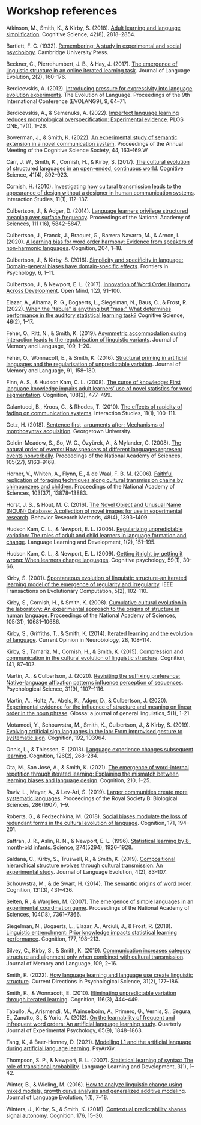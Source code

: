 # Workshop references

Atkinson, M., Smith, K., & Kirby, S. (2018). [Adult learning and language simplification](https://doi.org/10.1111/cogs.12686). Cognitive Science, 42(8), 2818–2854.

Bartlett, F. C. (1932). [Remembering: A study in experimental and social psychology](https://doi.org/10.1017/CBO9780511759185). Cambridge University Press.

Beckner, C., Pierrehumbert, J. B., & Hay, J. (2017). [The emergence of linguistic structure in an online iterated learning task](https://doi.org/10.1093/jole/lzx001). Journal of Language Evolution, 2(2), 160–176.

Berdicevskis, A. (2012). [Introducing pressure for expressivity into language evolution experiments](https://doi.org/10.1142/9789814401500_0009). The Evolution of Language. Proceedings of the 9th International Conference (EVOLANG9), 9, 64–71.

Berdicevskis, A., & Semenuks, A. (2022). [Imperfect language learning reduces morphological overspecification: Experimental evidence](https://doi.org/10.1371/journal.pone.0262876). PLOS ONE, 17(1), 1–26.

Bowerman, J., & Smith, K. (2022). [An experimental study of semantic extension in a novel communication system](https://escholarship.org/uc/item/3x3398ct). Proceedings of the Annual Meeting of the Cognitive Science Society, 44, 163–169.W

Carr, J. W., Smith, K., Cornish, H., & Kirby, S. (2017). [The cultural evolution of structured languages in an open-ended, continuous world](https://doi.org/10.1111/cogs.12371). Cognitive Science, 41(4), 892–923.

Cornish, H. (2010). [Investigating how cultural transmission leads to the appearance of design without a designer in human communication systems](https://doi.org/10.1075/is.11.1.02cor). Interaction Studies, 11(1), 112–137.

Culbertson, J., & Adger, D. (2014). [Language learners privilege structured meaning over surface frequency](https://www.pnas.org/doi/abs/10.1073/pnas.1320525111). Proceedings of the National Academy of Sciences, 111 (16), 5842–5847.

Culbertson, J., Franck, J., Braquet, G., Barrera Navarro, M., & Arnon, I. (2020). [A learning bias for word order harmony: Evidence from speakers of non-harmonic languages](https://doi.org/10.1016/j.cognition.2020.104392). Cognition, 204, 1–18.

Culbertson, J., & Kirby, S. (2016). [Simplicity and specificity in language: Domain-general biases have domain-specific effects](https://doi.org/10.3389/fpsyg.2015.01964). Frontiers in Psychology, 6, 1–11.

Culbertson, J., & Newport, E. L. (2017). [Innovation of Word Order Harmony Across Development](https://doi.org/10.1162/opmi_a_00010). Open Mind, 1(2), 91–100.

Elazar, A., Alhama, R. G., Bogaerts, L., Siegelman, N., Baus, C., & Frost, R. (2022).[ When the “tabula” is anything but “rasa:” What determines performance in the auditory statistical learning task?](https://doi.org/10.1111/cogs.13102) Cognitive Science, 46(2), 1–17. 

Fehér, O., Ritt, N., & Smith, K. (2019). [Asymmetric accommodation during interaction leads to the regularisation of linguistic variants](https://doi.org/10.1016/j.jml.2019.104036). Journal of Memory and Language, 109, 1–20.

Fehér, O., Wonnacott, E., & Smith, K. (2016). [Structural priming in artificial languages and the regularisation of unpredictable variation](https://doi.org/10.1016/j.jml.2016.06.002). Journal of Memory and Language, 91, 158–180.

Finn, A. S., & Hudson Kam, C. L. (2008). [The curse of knowledge: First language knowledge impairs adult learners’ use of novel statistics for word segmentation](https://doi.org/10.1016/j.cognition.2008.04.002). Cognition, 108(2), 477–499.

Galantucci, B., Kroos, C., & Rhodes, T. (2010). [The effects of rapidity of fading on communication systems](https://doi.org/10.1075/bct.45.06gal). Interaction Studies, 11(1), 100–111.

Getz, H. (2018). [Sentence first, arguments after: Mechanisms of morphosyntax acquisition](https://repository.library.georgetown.edu/handle/10822/1051991). Georgetown University.

Goldin-Meadow, S., So, W. C., Özyürek, A., & Mylander, C. (2008). [The natural order of events: How speakers of different languages represent events nonverbally](https://doi.org/10.1073/pnas.0710060105). Proceedings of the National Academy of Sciences, 105(27), 9163–9168.

Horner, V., Whiten, A., Flynn, E., & de Waal, F. B. M. (2006). [Faithful replication of foraging techniques along cultural transmission chains by chimpanzees and children](https://doi.org/10.1073/pnas.0606015103). Proceedings of the National Academy of Sciences, 103(37), 13878–13883.

Horst, J. S., & Hout, M. C. (2016). [The Novel Object and Unusual Name (NOUN) Database: A collection of novel images for use in experimental research](https://doi.org/10.3758/s13428-015-0647-3). Behavior Research Methods, 48(4), 1393–1409.

Hudson Kam, C. L., & Newport, E. L. (2005). [Regularizing unpredictable variation: The roles of adult and child learners in language formation and change](https://doi.org/10.1080/15475441.2005.9684215). Language Learning and Development, 1(2), 151–195.

Hudson Kam, C. L., & Newport, E. L. (2009). [Getting it right by getting it wrong: When learners change languages](https://www.sciencedirect.com/science/article/pii/S0010028509000048). Cognitive psychology, 59(1), 30-66.

Kirby, S. (2001). [Spontaneous evolution of linguistic structure-an iterated learning model of the emergence of regularity and irregularity](https://doi.org/10.1109/4235.918430). IEEE Transactions on Evolutionary Computation, 5(2), 102–110.

Kirby, S., Cornish, H., & Smith, K. (2008). [Cumulative cultural evolution in the laboratory: An experimental approach to the origins of structure in human language](https://doi.org/10.1073/pnas.0707835105). Proceedings of the National Academy of Sciences, 105(31), 10681–10686.

Kirby, S., Griffiths, T., & Smith, K. (2014). [Iterated learning and the evolution of language](https://doi.org/10.1016/j.conb.2014.07.014). Current Opinion in Neurobiology, 28, 108–114.

Kirby, S., Tamariz, M., Cornish, H., & Smith, K. (2015). [Compression and communication in the cultural evolution of linguistic structure](https://doi.org/10.1016/j.cognition.2015.03.016). Cognition, 141, 87–102.

Martin, A., & Culbertson, J. (2020). [Revisiting the suffixing preference: Native-language affixation patterns influence perception of sequences](https://doi.org/10.1177/0956797620931108). Psychological Science, 31(9), 1107–1116.

Martin, A., Holtz, A., Abels, K., Adger, D., & Culbertson, J. (2020). [Experimental evidence for the influence of structure and meaning on linear order in the noun phrase](https://www.glossa-journal.org/article/id/5345/). Glossa: a journal of general linguistics, 5(1), 1-21.

Motamedi, Y., Schouwstra, M., Smith, K., Culbertson, J., & Kirby, S. (2019). [Evolving artificial sign languages in the lab: From improvised gesture to systematic sign](https://doi.org/10.1016/j.cognition.2019.05.001). Cognition, 192, 103964.

Onnis, L., & Thiessen, E. (2013). [Language experience changes subsequent learning](https://doi.org/10.1016/j.cognition.2012.10.008). Cognition, 126(2), 268–284.

Ota, M., San José, A., & Smith, K. (2021). [The emergence of word-internal repetition through iterated learning: Explaining the mismatch between learning biases and language design](https://doi.org/10.1016/j.cognition.2021.104585). Cognition, 210, 1–25.

Raviv, L., Meyer, A., & Lev-Ari, S. (2019). [Larger communities create more systematic languages](https://doi.org/10.1098/rspb.2019.1262). Proceedings of the Royal Society B: Biological Sciences, 286(1907), 1–9.

Roberts, G., & Fedzechkina, M. (2018). [Social biases modulate the loss of redundant forms in the cultural evolution of language](https://doi.org/10.1016/j.cognition.2017.11.005). Cognition, 171, 194–201.

Saffran, J. R., Aslin, R. N., & Newport, E. L. (1996). [Statistical learning by 8-month-old infants](https://doi.org/10.1126/science.274.5294.1926). Science, 274(5294), 1926–1928.

Saldana, C., Kirby, S., Truswell, R., & Smith, K. (2019). [Compositional hierarchical structure evolves through cultural transmission: An experimental study](https://doi.org/10.1093/jole/lzz002). Journal of Language Evolution, 4(2), 83–107.

Schouwstra, M., & de Swart, H. (2014). [The semantic origins of word order](https://doi.org/10.1016/j.cognition.2014.03.004). Cognition, 131(3), 431–436.

Selten, R., & Warglien, M. (2007). [The emergence of simple languages in an experimental coordination game](https://doi.org/10.1073/pnas.0702077104). Proceedings of the National Academy of Sciences, 104(18), 7361–7366.

Siegelman, N., Bogaerts, L., Elazar, A., Arciuli, J., & Frost, R. (2018). [Linguistic entrenchment: Prior knowledge impacts statistical learning performance](https://doi.org/10.1016/j.cognition.2018.04.011s). Cognition, 177, 198–213.

Silvey, C., Kirby, S., & Smith, K. (2019). [Communication increases category structure and alignment only when combined with cultural transmission](https://doi.org/10.1016/j.jml.2019.104051). Journal of Memory and Language, 109, 2–16.

Smith, K. (2022). [How language learning and language use create linguistic structure](https://doi.org/10.1177/09637214211068127). Current Directions in Psychological Science, 31(2), 177–186.

Smith, K., & Wonnacott, E. (2010). [Eliminating unpredictable variation through iterated learning](https://doi.org/10.1016/j.cognition.2010.06.004). Cognition, 116(3), 444–449.

Tabullo, Á., Arismendi, M., Wainselboim, A., Primero, G., Vernis, S., Segura, E., Zanutto, S., & Yorio, A. (2012). [On the learnability of frequent and infrequent word orders: An artificial language learning study](https://doi.org/10.1080/17470218.2012.677848). Quarterly Journal of Experimental Psychology, 65(9), 1848–1863.

Tang, K., & Baer-Henney, D. (2021). [Modelling L1 and the artificial language during artificial language learning](https://doi.org/10.31234/osf.io/df8ru). PsyArXiv.

Thompson, S. P., & Newport, E. L. (2007). [Statistical learning of syntax: The role of transitional probability](https://doi.org/10.1207/s15473341lld0301_1). Language Learning and Development, 3(1), 1–42.

Winter, B., & Wieling, M. (2016). [How to analyze linguistic change using mixed models, growth curve analysis and generalized additive modeling](https://doi.org/10.1093/jole/lzv003). Journal of Language Evolution, 1(1), 7–18.

Winters, J., Kirby, S., & Smith, K. (2018). [Contextual predictability shapes signal autonomy](https://doi.org/10.1016/j.cognition.2018.03.002). Cognition, 176, 15–30.
